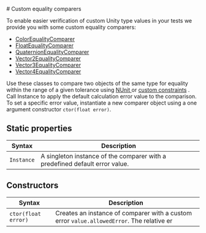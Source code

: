                                                                                                                                                                                                                                                                                                                                                                                                                                                                                                                                 # Custom equality comparers

To enable easier verification of custom Unity type values in your tests we provide you with some custom equality comparers:

* [ColorEqualityComparer](./reference-comparer-color.md)
* [FloatEqualityComparer](./reference-comparer-float.md)
* [QuaternionEqualityComparer](./reference-comparer-quaternion.md)
* [Vector2EqualityComparer](./reference-comparer-vector2.md)
* [Vector3EqualityComparer](./reference-comparer-vector3.md)
* [Vector4EqualityComparer](./reference-comparer-vector4.md)

Use these classes to compare two objects of the same type for equality within the range of a given tolerance using [NUnit ](https://github.com/nunit/docs/wiki/Constraints)or [custom constraints](./reference-custom-constraints.md) . Call Instance to apply the default calculation error value to the comparison. To set a specific error value, instantiate a new comparer object using a one argument constructor `ctor(float error)`.

## Static properties

| Syntax     | Description                                                  |
| ---------- | ------------------------------------------------------------ |
| `Instance` | A singleton instance of the comparer with a predefined default error value. |

## Constructors

| Syntax              | Description                                                  |
| ------------------- | ------------------------------------------------------------ |
| `ctor(float error)` | Creates an instance of comparer with a custom error `value.allowedError`. The relative er